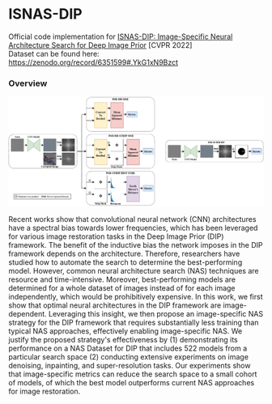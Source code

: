 # ISNAS-DIP
Official code implementation for [ISNAS-DIP: Image-Specific Neural Architecture Search for Deep Image Prior](https://arxiv.org/abs/2111.15362) [CVPR 2022]  
Dataset can be found here: https://zenodo.org/record/6351599#.YkG1xN9Bzct  

### Overview

![Visualization of proposed metrics](https://github.com/ozgurkara99/ISNAS-DIP/blob/main/docs/method.jpg)

Recent works show that convolutional neural network (CNN) architectures have a spectral bias towards lower frequencies, which has been leveraged for various image restoration tasks in the Deep Image Prior (DIP) framework. The benefit of the inductive bias the network imposes in the DIP framework depends on the architecture. Therefore, researchers have studied how to automate the search to determine the best-performing model. However, common neural architecture search (NAS) techniques are resource and time-intensive. Moreover, best-performing models are determined for a whole dataset of images instead of for each image independently, which would be prohibitively expensive. In this work, we first show that optimal neural architectures in the DIP framework are image-dependent. Leveraging this insight, we then propose an image-specific NAS strategy for the DIP framework that requires substantially less training than typical NAS approaches, effectively enabling image-specific NAS. We justify the proposed strategy's effectiveness by (1) demonstrating its performance on a NAS Dataset for DIP that includes 522 models from a particular search space (2) conducting extensive experiments on image denoising, inpainting, and super-resolution tasks. Our experiments show that image-specific metrics can reduce the search space to a small cohort of models, of which the best model outperforms current NAS approaches for image restoration. 

